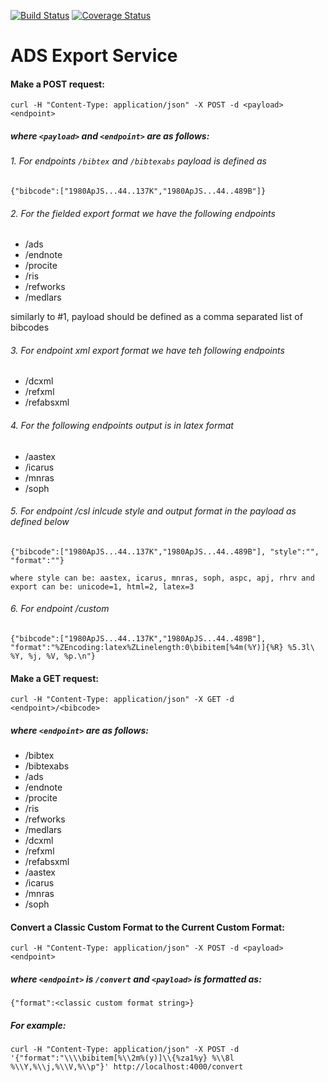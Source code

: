 [![Build Status](https://travis-ci.org/adsabs/export_service.svg?branch=master)](https://travis-ci.org/adsabs/export_service)
[![Coverage Status](https://coveralls.io/repos/adsabs/export_service/badge.svg?branch=master)](https://coveralls.io/r/adsabs/export_service?branch=master)


# ADS Export Service


#### Make a POST request:

`curl -H "Content-Type: application/json" -X POST -d <payload> <endpoint>`


##### where `<payload>` and `<endpoint>` are as follows:


###### 1. For endpoints `/bibtex` and `/bibtexabs` payload is defined as
    {"bibcode":["1980ApJS...44..137K","1980ApJS...44..489B"]}


###### 2. For the fielded export format we have the following endpoints
* /ads
* /endnote
* /procite
* /ris
* /refworks
* /medlars

similarly to #1, payload should be defined as a comma separated list of bibcodes


###### 3. For endpoint xml export format we have teh following endpoints
* /dcxml
* /refxml
* /refabsxml


###### 4. For the following endpoints output is in latex format
* /aastex
* /icarus
* /mnras
* /soph


###### 5. For endpoint /csl inlcude style and output format in the payload as defined below

    {"bibcode":["1980ApJS...44..137K","1980ApJS...44..489B"], "style":"", "format":""}

    where style can be: aastex, icarus, mnras, soph, aspc, apj, rhrv and export can be: unicode=1, html=2, latex=3


###### 6. For endpoint /custom

    {"bibcode":["1980ApJS...44..137K","1980ApJS...44..489B"], "format":"%ZEncoding:latex%ZLinelength:0\bibitem[%4m(%Y)]{%R} %5.3l\ %Y, %j, %V, %p.\n"}



#### Make a GET request:

`curl -H "Content-Type: application/json" -X GET -d <endpoint>/<bibcode>`


##### where `<endpoint>` are as follows:
* /bibtex
* /bibtexabs
* /ads
* /endnote
* /procite
* /ris
* /refworks
* /medlars
* /dcxml
* /refxml
* /refabsxml
* /aastex
* /icarus
* /mnras
* /soph


#### Convert a Classic Custom Format to the Current Custom Format:

`curl -H "Content-Type: application/json" -X POST -d <payload> <endpoint>`

##### where `<endpoint>` is `/convert` and `<payload>` is formatted as: 
    {"format":<classic custom format string>}

##### For example:

`curl -H "Content-Type: application/json" -X POST -d '{"format":"\\\\bibitem[%\\2m%(y)]\\{%za1%y} %\\8l %\\Y,%\\j,%\\V,%\\p"}' http://localhost:4000/convert`